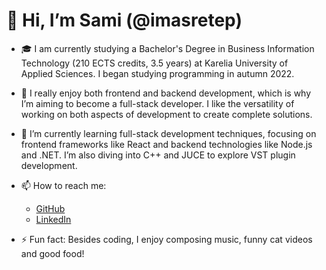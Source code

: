 # 👋 Hi, I’m Sami (@imasretep)

- 🎓 I am currently studying a Bachelor's Degree in Business Information Technology (210 ECTS credits, 3.5 years) at Karelia University of Applied Sciences. I began studying programming in autumn 2022.

- 👀 I really enjoy both frontend and backend development, which is why I’m aiming to become a full-stack developer. I like the versatility of working on both aspects of development to create complete solutions.

- 🌱 I’m currently learning full-stack development techniques, focusing on frontend frameworks like React and backend technologies like Node.js and .NET. I’m also diving into C++ and JUCE to explore VST plugin development.

- 📫 How to reach me: 
   - [GitHub](https://github.com/imasretep)
   - [LinkedIn](https://www.linkedin.com/in/imasretep)

- ⚡ Fun fact: Besides coding, I enjoy composing music, funny cat videos and good food!


<!---
imasretep/imasretep is a ✨ special ✨ repository because its `README.md` (this file) appears on your GitHub profile.
You can click the Preview link to take a look at your changes.
--->
